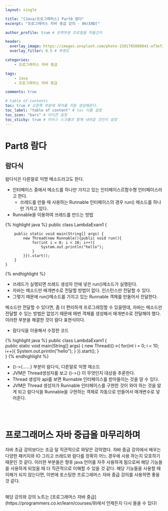 ```yaml
---
layout: single

title: "[Java/프로그래머스] Part8 람다"
excerpt: "프로그래머스 자바 중급 강의 - 06(END)"

author_profile: true # 왼쪽부분 프로필을 띄울건지

header:
  overlay_image: https://images.unsplash.com/photo-1501785888041-af3ef285b470?ixlib=rb-1.2.1&ixid=eyJhcHBfaWQiOjEyMDd9&auto=format&fit=crop&w=1350&q=80
  overlay_filter: 0.5 # 투명도

categories:
    - 프로그래머스 자바 중급

tags: 
    - Java
    - 프로그래머스 자바 중급

comments: true

# table of contents
toc: true # 오른쪽 부분에 목차를 자동 생성해준다.
toc_label: "table of content" # toc 이름 설정
toc_icon: "bars" # 아이콘 설정
toc_sticky: true # 마우스 스크롤과 함께 내려갈 것인지 설정
---
```


# Part8 람다

## 람다식

람다식은 다른말로 익명 메소드라고도 한다.

- 인터페이스 중에서 메소드를 하나만 가지고 있는 인터페이스르함수형 인터페이스라고 한다.
    - 쓰레드를 만들 때 사용하는 Runnable 인터페이스의 경우 run() 메소드를 하나만 가지고 있다.
- Runnable을 이용하여 쓰레드를 만드는 방법

{% highlight java %}
    public class LambdaExam1 {

        public static void main(String[] args) {
            new Thread(new Runnable(){public void run(){
                for(int i = 0; i < 10; i++){
                    System.out.println("hello");
                }
            }}).start();
        }   
    }
{% endhighlight %}

- 쓰레드가 실행되면 쓰레드 생성자 안에 넣은 run()메소드가 실행된다.
- 자바는 메소드만 배개변수로 전달할 방법이 없다. 인스턴스만 전달할 수 있다.
- 그렇기 때문에 run()메소드를 가지고 있는 Runnable 객체를 만들어서 전달한다.

메소드만 전달할 수 있다면, 좀 더 편리하게 프로그래밍할 수 있을텐데, 자바는 메소드만 전달할 수 있는 방법은 없었기 때문에 매번 객체를 생성해서 매개변수로 전달해야 했다.
이러한 부분을 해결한 것이 람다 표현식이다.

- 람다식을 이용해서 수정한 코드

{% highlight java %}
    public class LambdaExam1 {  
        public static void main(String[] args) {
            new Thread(()->{
                for(int i = 0; i < 10; i++){
                    System.out.println("hello");
                }
            }).start();
        }   
    }
{% endhighlight %}

- ()->{......} 부분이 람다식, 다른말로 익명 메소드
- JVM은 Thread생성자를 보고 ()->{} 이 무엇인지 대상을 추론한다.
- Thread 생성자 api를 보면 Runnable 인터페이스를 받아들이는 것을 알 수 있다.
- JVM은 Thread 생성자가 Runnable 인터페이스를 구현한 것이 와야 하는 것을 알게 되고 람다식을 Runnable을 구현하는 객체로 자동으로 만들어서 매개변수로 넣어준다.


<br><br>

# 프로그래머스 자바 중급을 마무리하며
자바 초급 강의보다는 조금 덜 직관적으로 와닿은 강의였다. 자바 중급 강의에서 배우는 다양한 패키지와 IO 그리고 쓰레드와 람다를 정확히 어느 경우에 사용 하는지 모호하기 때문인 것 같다.
이러한 부분들은 향후 java 언어를 자주 사용하게 됨으로써 해당 기능들을 사용하게 되었을 때 더 직관적으로 이해할 수 있을 것 같다.
해당 기능들을 사용할 때 이해가 되지 않는다면, 이번에 포스팅한 프로그래머스 자바 중급 강의를 사용하면 좋을 것 같다.

<br>
해당 강의와 강의 노트는 [프로그래머스 자바 중급](https://programmers.co.kr/learn/courses/9)에서 언제든지 다시 들을 수 있다!
